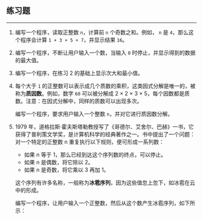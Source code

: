 ## 练习题

---

1. 编写一个程序，读取正整数 `n`，计算前 `n` 个奇数之和。例如， `n` 是 `4`，那么这个程序会计算 `1 + 3 + 5 + 7`，并显示结果 `16`。

2. 编写一个程序，不断让用户输入一个数，当输入 `0` 时停止，并显示得到的数据的最大值。

3. 编写一个程序，在练习 2 的基础上显示次大和最小值。

4. 每个大于 `1` 的正整数可以表示成几个质数的乘积，这类因式分解是唯一的，被称为**质因数**。例如，数字 `60` 可以被分解成 2 × 2 × 3 × 5，每个因数都是质数。注意：在因式分解中，同样的质数可以出现多次。

   编写一个程序，要求用户输入一个整数 `n`，并对它进行质因数分解。

5. 1979 年，道格拉斯·霍夫斯塔勒教授写了《哥德尔、艾舍尔、巴赫》一书，它获得了普利策文学奖，是计算机科学的经典著作之一。书中提出了一个问题：对一个特定的正整数 n 重复执行以下规则，便可形成一系列数：

   - 如果 n 等于 1，那么已经到达这个序列数的终点，可以停止。
   - 如果 n 是偶数，将它除以 2。
   - 如果 n 是奇数，将它乘以 3 再加 1。

   这个序列有许多名称，一般称为**冰雹序列**，因为这些值忽上忽下，如冰雹在云中的形成。

   编写一个程序，让用户输入一个正整数，然后从这个数产生冰雹序列，如下所示：

   

